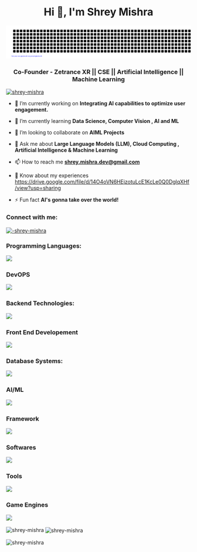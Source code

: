 <h1 align="center">Hi 👋, I'm Shrey Mishra</h1>

![gitartwork](gitartwork.svg)

<h3 align="center">Co-Founder - Zetrance XR || CSE || Artificial Intelligence || Machine Learning</h3>

<p align="left"> 
  <a href="https://github.com/ryo-ma/github-profile-trophy">
    <img src="https://github-profile-trophy.vercel.app/?username=shrey-mishra"   
 alt="shrey-mishra" />
  </a> 
</p>

- 🔭 I’m currently working on **Integrating AI capabilities to optimize user engagement.**

- 🌱 I’m currently learning **Data Science, Computer Vision , AI and ML**

- 👯 I’m looking to collaborate on **AIML Projects**

- 💬 Ask me about **Large Language Models (LLM), Cloud Computing , Artificial Intelligence & Machine Learning**

- 📫 How to reach me **shrey.mishra.dev@gmail.com**

- 📄 Know about my experiences https://drive.google.com/file/d/14O4oVN6HEjzotuLcE1KcLe0Q0DglqXHf/view?usp=sharing

- ⚡ Fun fact **AI's gonna take over the world!**

<h3 align="left">Connect with me:</h3>
<p align="left">
<a href="https://linkedin.com/in/-shrey-mishra" target="blank"><img align="center" src="https://raw.githubusercontent.com/rahuldkjain/github-profile-readme-generator/master/src/images/icons/Social/linked-in-alt.svg" alt="-shrey-mishra" height="30" width="40" /></a>
</p>



<h3>Programming Languages:</h3>
<img src="https://skillicons.dev/icons?i=python,java,javascript,c,cpp"/>

<h3>DevOPS</h3>
<img src="https://skillicons.dev/icons?i=aws,azure,gcp,bash,docker"/>

<h3>Backend Technologies:</h3>
 <img src="https://skillicons.dev/icons?i=nodejs,nginx,flask,firebase"/>

<h3>Front End Developement</h3>
  <img src="https://skillicons.dev/icons?i=html,css,bootstrap,react"/>


<h3>Database Systems:</h3>
 <img src="https://skillicons.dev/icons?i=mongodb,mysql"/>


<h3>AI/ML</h3>
  <img src="https://skillicons.dev/icons?i=tensorflow,pytorch,opencv,sckitlearn"/>

<h3>Framework</h3>
  <img src="https://skillicons.dev/icons?i=django"/>

<h3>Softwares</h3>
  <img src="https://skillicons.dev/icons?i=illustrator,photoshop,postman"/>
   
  
<h3>Tools</h3>
  <img src="https://skillicons.dev/icons?i=fastapi,git,github,pycharm,eclipse,vscode,ubuntu"/>
 
<h3>Game Engines</h3>
  <img src="https://skillicons.dev/icons?i=unreal"/>

<p><img align="left" src="https://github-readme-stats.vercel.app/api/top-langs?username=shrey-mishra&show_icons=true&locale=en&layout=compact" alt="shrey-mishra" /></p>

<p>&nbsp;<img align="center" src="https://github-readme-stats.vercel.app/api?username=shrey-mishra&show_icons=true&locale=en" alt="shrey-mishra" /></p>

<p><img align="center" src="https://github-readme-streak-stats.herokuapp.com/?user=shrey-mishra&" alt="shrey-mishra" /></p>
